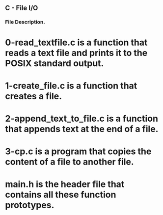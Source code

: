 ## C - File I/O

### File Description.
 
# 0-read_textfile.c is a function that reads a text file and prints it to the POSIX standard output.

# 1-create_file.c is a function that creates a file.

# 2-append_text_to_file.c is a function that appends text at the end of a file.

# 3-cp.c is a program that copies the content of a file to another file.

# main.h is the header file that contains all these function prototypes.

